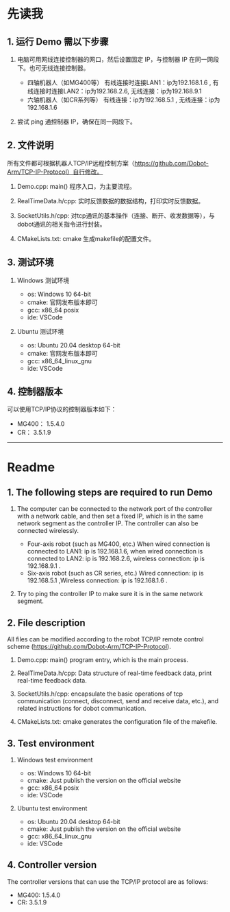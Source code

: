 # 先读我

## 1. 运行 Demo 需以下步骤
1. 电脑可用网线连接控制器的网口，然后设置固定 IP，与控制器 IP 在同一网段下。也可无线连接控制器。

   - 四轴机器人（如MG400等）     有线连接时连接LAN1：ip为192.168.1.6 , 有线连接时连接LAN2：ip为192.168.2.6,  无线连接：ip为192.168.9.1
   - 六轴机器人（如CR系列等）    有线连接：ip为192.168.5.1 , 无线连接：ip为192.168.1.6
  
2. 尝试 ping 通控制器 IP，确保在同一网段下。

## 2. 文件说明

所有文件都可根据机器人TCP/IP远程控制方案（https://github.com/Dobot-Arm/TCP-IP-Protocol）自行修改。

1. Demo.cpp:             main() 程序入口，为主要流程。

2. RealTimeData.h/cpp:   实时反馈数据的数据结构，打印实时反馈数据。
   
3. SocketUtils.h/cpp:    对tcp通讯的基本操作（连接、断开、收发数据等），与dobot通讯的相关指令进行封装。

4. CMakeLists.txt:       cmake 生成makefile的配置文件。

   

## 3. 测试环境
1. Windows 测试环境
   - os: Windows 10 64-bit
   - cmake: 官网发布版本即可
   - gcc: x86_64 posix
   - ide: VSCode
  

2. Ubuntu 测试环境
   - os: Ubuntu 20.04 desktop 64-bit
   - cmake: 官网发布版本即可
   - gcc: x86_64_linux_gnu
   - ide: VSCode

## 4. 控制器版本
可以使用TCP/IP协议的控制器版本如下：  

- MG400： 1.5.4.0
- CR： 3.5.1.9


---


# Readme

## 1. The following steps are required to run Demo
1. The computer can be connected to the network port of the controller with a network cable, and then set a fixed IP, which is in the same network segment as the controller IP. The controller can also be connected wirelessly.

    - Four-axis robot (such as MG400, etc.) When wired connection is connected to LAN1: ip is 192.168.1.6, when wired connection is connected to LAN2: ip is 192.168.2.6, wireless connection: ip is 192.168.9.1 .
    - Six-axis robot (such as CR series, etc.) Wired connection: ip is 192.168.5.1 ,Wireless connection: ip is 192.168.1.6 .

2. Try to ping the controller IP to make sure it is in the same network segment.


## 2. File description
All files can be modified according to the robot TCP/IP remote control scheme (https://github.com/Dobot-Arm/TCP-IP-Protocol).

1. Demo.cpp: main() program entry, which is the main process.

2. RealTimeData.h/cpp: Data structure of real-time feedback data, print real-time feedback data.
   
3. SocketUtils.h/cpp: encapsulate the basic operations of tcp communication (connect, disconnect, send and receive data, etc.), and related instructions for dobot communication.

4. CMakeLists.txt: cmake generates the configuration file of the makefile.


## 3. Test environment
1. Windows test environment
   - os: Windows 10 64-bit
   - cmake: Just publish the version on the official website
   - gcc: x86_64 posix
   - ide: VSCode
  
  
2. Ubuntu test environment
   - os: Ubuntu 20.04 desktop 64-bit
   - cmake: Just publish the version on the official website
   - gcc: x86_64_linux_gnu
   - ide: VSCode
  
## 4. Controller version
The controller versions that can use the TCP/IP protocol are as follows:

- MG400: 1.5.4.0
- CR: 3.5.1.9